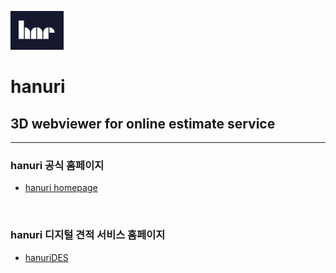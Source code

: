 ![hanuri](/front/my-app/public/Images/하누리.PNG)
# hanuri
## 3D webviewer for online estimate service
<hr/>

### hanuri 공식 홈페이지 <br/>
* [hanuri homepage](https://hanuri22.com/ "link to hanuri")
<br/>

### hanuri 디지털 견적 서비스 홈페이지 <br/>
* [hanuriDES](http://18.212.77.181/ "link to hanuri digital estimate service")
